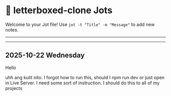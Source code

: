 # 📝 letterboxed-clone Jots

Welcome to your Jot file!
Use `jot -t "Title" -m "Message"` to add new notes.

---

---

## 2025-10-22 Wednesday
Hello

uhh ang kulit nito. I forgot how to run this, should I npm run dev or just open in Live Server. I need some sort of instruction. I should do this to all of my projects

